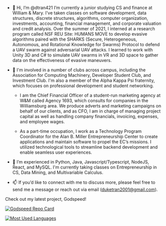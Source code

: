 <!---
dtran421/dtran421 is a ✨ special ✨ repository because its `README.md` (this file) appears on your GitHub profile.
You can click the Preview link to take a look at your changes.
--->

- 👋 Hi, I’m @dtran421
  I’m currently a junior studying CS and finance at William & Mary. I've taken classes on software development, data structures, discrete structures, algorithms, computer
  organization, investments, accounting, financial management, and corporate valuation and credit analysis. Over the summer of 2021, I interned at a research program called NSF
  REU Site: HUMANS MOVE to develop evasive algorithms paired with the SHARKS (Secure, Heterogeneous, Autonomous, and Rotational Knowledge for Swarms) Protocol to defend a UAV
  swarm against adversarial UAV attacks. I learned to work with Unity 3D and C# to simulate UAV swarms in VR and 3D space to gather data on the effectiveness of evasive maneuvers.
  
- 👀 I'm involved in a number of clubs across campus, including the Association for Computing Machinery, Developer Student Club, and Investment Club. I'm also a member of the
  Alpha Kappa Psi fraternity, which focuses on professional development and student networking.
  
  - I am the Chief Financial Officer of a student-run marketing agency at W&M called Agency 1693, which consults for companies in the Williamsburg area. We produce adverts and
  marketing campaigns on behalf of our clients, and as CFO, I am in charge of managing project capital as well as handling company financials, invoicing, expenses, and employee
  wages.

  - As a part-time occupation, I work as a Technology Program Coordinator for the Alan B. Miller Entrepreneurship Center to create applications and maintain software to propel the
  EC’s missions. I utilized technological tools to streamline backend development and enable seamless user experiences.

- 🌱 I’m experienced in Python, Java, Javascript/Typescript, NodeJS, React, and MySQL. I'm currently taking classes on Entrepreneurship in CS, Data Mining, and Multivariable Calculus.

- 📫 If you’d like to connect with me to discuss more, please feel free to send me a message or reach out via email (duketran2001@gmail.com). 

Check out my latest project, Godspeed!

[![Godspeed Repo Card](https://github-readme-stats.vercel.app/api/pin/?username=dtran421&repo=project-godspeed&theme=midnight-purple)](https://github.com/dtran421/project-godspeed)

[![Most Used Languages](https://github-readme-stats.vercel.app/api/top-langs/?username=dtran421&layout=compact&theme=radical)](https://github.com/anuraghazra/github-readme-stats)
